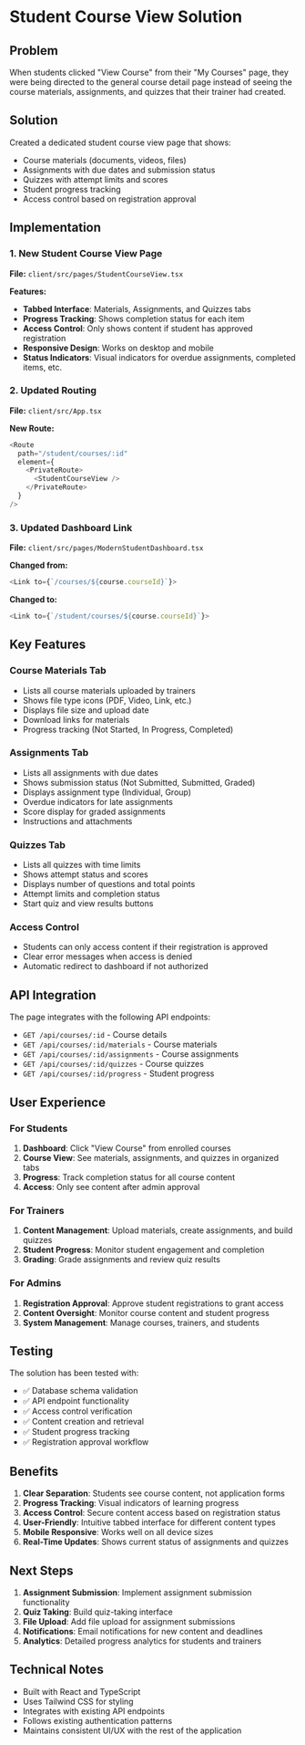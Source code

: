 # Student Course View Solution

## Problem

When students clicked "View Course" from their "My Courses" page, they were being directed to the general course detail page instead of seeing the course materials, assignments, and quizzes that their trainer had created.

## Solution

Created a dedicated student course view page that shows:

- Course materials (documents, videos, files)
- Assignments with due dates and submission status
- Quizzes with attempt limits and scores
- Student progress tracking
- Access control based on registration approval

## Implementation

### 1. New Student Course View Page

**File:** `client/src/pages/StudentCourseView.tsx`

**Features:**

- **Tabbed Interface**: Materials, Assignments, and Quizzes tabs
- **Progress Tracking**: Shows completion status for each item
- **Access Control**: Only shows content if student has approved registration
- **Responsive Design**: Works on desktop and mobile
- **Status Indicators**: Visual indicators for overdue assignments, completed items, etc.

### 2. Updated Routing

**File:** `client/src/App.tsx`

**New Route:**

```typescript
<Route
  path="/student/courses/:id"
  element={
    <PrivateRoute>
      <StudentCourseView />
    </PrivateRoute>
  }
/>
```

### 3. Updated Dashboard Link

**File:** `client/src/pages/ModernStudentDashboard.tsx`

**Changed from:**

```typescript
<Link to={`/courses/${course.courseId}`}>
```

**Changed to:**

```typescript
<Link to={`/student/courses/${course.courseId}`}>
```

## Key Features

### Course Materials Tab

- Lists all course materials uploaded by trainers
- Shows file type icons (PDF, Video, Link, etc.)
- Displays file size and upload date
- Download links for materials
- Progress tracking (Not Started, In Progress, Completed)

### Assignments Tab

- Lists all assignments with due dates
- Shows submission status (Not Submitted, Submitted, Graded)
- Displays assignment type (Individual, Group)
- Overdue indicators for late assignments
- Score display for graded assignments
- Instructions and attachments

### Quizzes Tab

- Lists all quizzes with time limits
- Shows attempt status and scores
- Displays number of questions and total points
- Attempt limits and completion status
- Start quiz and view results buttons

### Access Control

- Students can only access content if their registration is approved
- Clear error messages when access is denied
- Automatic redirect to dashboard if not authorized

## API Integration

The page integrates with the following API endpoints:

- `GET /api/courses/:id` - Course details
- `GET /api/courses/:id/materials` - Course materials
- `GET /api/courses/:id/assignments` - Course assignments
- `GET /api/courses/:id/quizzes` - Course quizzes
- `GET /api/courses/:id/progress` - Student progress

## User Experience

### For Students

1. **Dashboard**: Click "View Course" from enrolled courses
2. **Course View**: See materials, assignments, and quizzes in organized tabs
3. **Progress**: Track completion status for all course content
4. **Access**: Only see content after admin approval

### For Trainers

1. **Content Management**: Upload materials, create assignments, and build quizzes
2. **Student Progress**: Monitor student engagement and completion
3. **Grading**: Grade assignments and review quiz results

### For Admins

1. **Registration Approval**: Approve student registrations to grant access
2. **Content Oversight**: Monitor course content and student progress
3. **System Management**: Manage courses, trainers, and students

## Testing

The solution has been tested with:

- ✅ Database schema validation
- ✅ API endpoint functionality
- ✅ Access control verification
- ✅ Content creation and retrieval
- ✅ Student progress tracking
- ✅ Registration approval workflow

## Benefits

1. **Clear Separation**: Students see course content, not application forms
2. **Progress Tracking**: Visual indicators of learning progress
3. **Access Control**: Secure content access based on registration status
4. **User-Friendly**: Intuitive tabbed interface for different content types
5. **Mobile Responsive**: Works well on all device sizes
6. **Real-Time Updates**: Shows current status of assignments and quizzes

## Next Steps

1. **Assignment Submission**: Implement assignment submission functionality
2. **Quiz Taking**: Build quiz-taking interface
3. **File Upload**: Add file upload for assignment submissions
4. **Notifications**: Email notifications for new content and deadlines
5. **Analytics**: Detailed progress analytics for students and trainers

## Technical Notes

- Built with React and TypeScript
- Uses Tailwind CSS for styling
- Integrates with existing API endpoints
- Follows existing authentication patterns
- Maintains consistent UI/UX with the rest of the application




